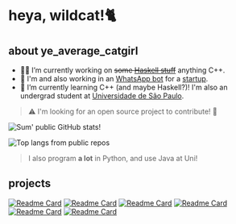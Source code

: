 # heya, wildcat!🐈

<!--
**isab4147/isab4147** is a ✨ _special_ ✨ repository because its `README.md` (this file) appears on your GitHub profile.

Here are some ideas to get you started:
-->

## about ye_average_catgirl

- 👩‍💻 I’m currently working on ~~some [Haskell stuff](https://github.com/isab4147/haskell-euler)~~ anything C++.
- 🤖 I'm and also working in an [WhatsApp bot](thatsobviouslyprivate) for a [startup](https://datamachina.com.br/).
- 🔧 I’m currently learning C++ (and maybe Haskell?)! I'm also an undergrad student at [Universidade de São Paulo](https://www5.usp.br).

> ⚠️ I'm looking for an open source project to contribute! 🧐

![Sum' public GitHub stats!](https://github-readme-stats.vercel.app/api?username=isinyaaa&show_icons=true&count_private=true&theme=tokyonight)

![Top langs from public repos](https://github-readme-stats.vercel.app/api/top-langs/?username=isinyaaa&theme=tokyonight&layout=compact&hide=Lua,QML)

> I also program **a lot** in Python, and use Java at Uni!

## projects

[![Readme Card](https://github-readme-stats.vercel.app/api/pin/?theme=tokyonight&username=isinyaaa&repo=F1Ph)](https://github.com/isinyaaa/F1Ph)
[![Readme Card](https://github-readme-stats.vercel.app/api/pin/?theme=tokyonight&username=isinyaaa&repo=IMT)](https://github.com/isinyaaa/IMT)
[![Readme Card](https://github-readme-stats.vercel.app/api/pin/?theme=tokyonight&username=isinyaaa&repo=miscClasses)](https://github.com/isinyaaa/miscClasses)
[![Readme Card](https://github-readme-stats.vercel.app/api/pin/?theme=tokyonight&username=isinyaaa&repo=nhomNhomGen)](https://github.com/isinyaaa/nhomNhomGen)
[![Readme Card](https://github-readme-stats.vercel.app/api/pin/?theme=tokyonight&username=isinyaaa&repo=wimpa)](https://github.com/isinyaaa/wimpa)
[![Readme Card](https://github-readme-stats.vercel.app/api/pin/?theme=tokyonight&username=isinyaaa&repo=haskell-euler)](https://github.com/isinyaaa/haskell-euler)

